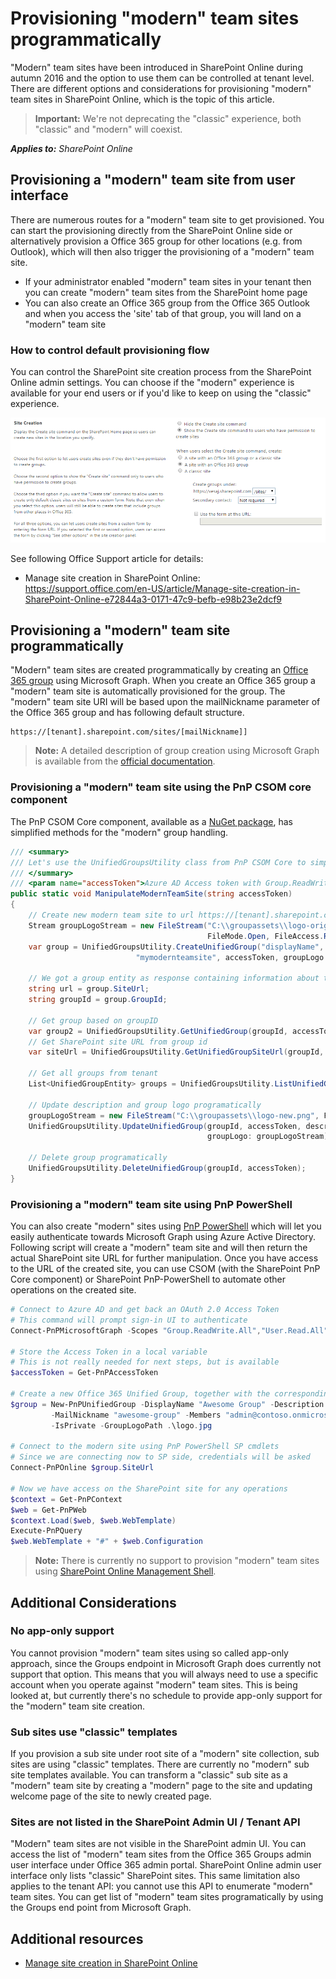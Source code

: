 # Provisioning "modern" team sites programmatically
"Modern" team sites have been introduced in SharePoint Online during autumn 2016 and the option to use them can be controlled at tenant level. There are different options and considerations for provisioning "modern" team sites in SharePoint Online, which is the topic of this article.

>**Important:** 
We're not deprecating the "classic" experience, both "classic" and "modern" will coexist.

_**Applies to:** SharePoint Online_

## Provisioning a "modern" team site from user interface
<a name="sectionSection0"> </a>

There are numerous routes for a "modern" team site to get provisioned. You can start the provisioning directly from the SharePoint Online side or alternatively provision a Office 365 group for other locations (e.g. from Outlook), which will then also trigger the provisioning of a "modern" team site. 
- If your administrator enabled "modern" team sites in your tenant then you can create "modern" team sites from the SharePoint home page
- You can also create an Office 365 group from the Office 365 Outlook and when you access the 'site' tab of that group, you will land on a "modern" team site 

### How to control default provisioning flow
<a name="sectionSection01"> </a>

You can control the SharePoint site creation process from the SharePoint Online admin settings. You can choose if the "modern" experience is available for your end users or if you'd like to keep on using the "classic" experience.

![Site Creation options from the SharePoint Online admin UI](media/modern-experiences/site-creation-options-admin-ui.png)

See following Office Support article for details:
- Manage site creation in SharePoint Online: https://support.office.com/en-US/article/Manage-site-creation-in-SharePoint-Online-e72844a3-0171-47c9-befb-e98b23e2dcf9

## Provisioning a "modern" team site programmatically
<a name="sectionSection1"> </a>

"Modern" team sites are created programmatically by creating an [Office 365 group](https://graph.microsoft.io/en-us/docs/api-reference/v1.0/resources/group) using Microsoft Graph. When you create an Office 365 group a "modern" team site is automatically provisioned for the group. The "modern" team site URI will be based upon the mailNickname parameter of the Office 365 group and has following default structure. 

```
https://[tenant].sharepoint.com/sites/[mailNickname]]
``` 

> **Note:**
> A detailed description of group creation using Microsoft Graph is available from the [official documentation](https://graph.microsoft.io/en-us/docs/api-reference/v1.0/api/group_post_groups).

### Provisioning a "modern" team site using the PnP CSOM core component
<a name="sectionSection2"> </a>

The PnP CSOM Core component, available as a [NuGet package](https://www.nuget.org/packages/SharePointPnPCoreOnline), has simplified methods for the "modern" group handling. 

```C#
/// <summary>
/// Let's use the UnifiedGroupsUtility class from PnP CSOM Core to simplify managed code operations for Office 365 groups
/// </summary>
/// <param name="accessToken">Azure AD Access token with Group.ReadWrite.All permission</param>
public static void ManipulateModernTeamSite(string accessToken)
{
    // Create new modern team site to url https://[tenant].sharepoint.com/sites/mymodernteamsite
    Stream groupLogoStream = new FileStream("C:\\groupassets\\logo-original.png", 
                                            FileMode.Open, FileAccess.Read);
    var group = UnifiedGroupsUtility.CreateUnifiedGroup("displayName", "description", 
                            "mymodernteamsite", accessToken, groupLogo: groupLogoStream);
            
    // We got a group entity as response containing information about the group
    string url = group.SiteUrl;
    string groupId = group.GroupId;

    // Get group based on groupID
    var group2 = UnifiedGroupsUtility.GetUnifiedGroup(groupId, accessToken);
    // Get SharePoint site URL from group id
    var siteUrl = UnifiedGroupsUtility.GetUnifiedGroupSiteUrl(groupId, accessToken);

    // Get all groups from tenant
    List<UnifiedGroupEntity> groups = UnifiedGroupsUtility.ListUnifiedGroups(accessToken);

    // Update description and group logo programatically
    groupLogoStream = new FileStream("C:\\groupassets\\logo-new.png", FileMode.Open, FileAccess.Read);
    UnifiedGroupsUtility.UpdateUnifiedGroup(groupId, accessToken, description: "Updated description", 
                                            groupLogo: groupLogoStream);

    // Delete group programatically
    UnifiedGroupsUtility.DeleteUnifiedGroup(groupId, accessToken);
}
```

### Provisioning a "modern" team site using PnP PowerShell
<a name="sectionSection3"> </a>

You can also create "modern" sites using [PnP PowerShell](https://github.com/SharePoint/PnP-PowerShell/releases) which will let you easily authenticate towards Microsoft Graph using Azure Active Directory. Following script will create a "modern" team site and will then return the actual SharePoint site URL for further manipulation. Once you have access to the URL of the created site, you can use CSOM (with the SharePoint PnP Core component) or SharePoint PnP-PowerShell to automate other operations on the created site.

```PowerShell
# Connect to Azure AD and get back an OAuth 2.0 Access Token
# This command will prompt sign-in UI to authenticate
Connect-PnPMicrosoftGraph -Scopes "Group.ReadWrite.All","User.Read.All"

# Store the Access Token in a local variable
# This is not really needed for next steps, but is available
$accessToken = Get-PnPAccessToken

# Create a new Office 365 Unified Group, together with the corresponding Modern Site in SPO
$group = New-PnPUnifiedGroup -DisplayName "Awesome Group" -Description "Awesome Group" `
         -MailNickname "awesome-group" -Members "admin@contoso.onmicrosoft.com", "dan@contoso.onmicrosoft.com" `
         -IsPrivate -GroupLogoPath .\logo.jpg

# Connect to the modern site using PnP PowerShell SP cmdlets
# Since we are connecting now to SP side, credentials will be asked
Connect-PnPOnline $group.SiteUrl 

# Now we have access on the SharePoint site for any operations
$context = Get-PnPContext
$web = Get-PnPWeb
$context.Load($web, $web.WebTemplate)
Execute-PnPQuery
$web.WebTemplate + "#" + $web.Configuration
```
> **Note:** 
> There is currently no support to provision "modern" team sites using [SharePoint Online Management Shell](https://www.microsoft.com/en-us/download/details.aspx?id=35588).

## Additional Considerations
<a name="sectionSection4"> </a>

### No app-only support
<a name="sectionSection5"> </a>

You cannot provision "modern" team sites using so called app-only approach, since the Groups endpoint in Microsoft Graph does currently not support that option. This means that you will always need to use a specific account when you operate against "modern" team sites. This is being looked at, but currently there's no schedule to provide app-only support for the "modern" team site creation.

### Sub sites use "classic" templates
<a name="sectionSection6"> </a>

If you provision a sub site under root site of a "modern" site collection, sub sites are using "classic" templates. There are currently no "modern" sub site templates available. You can transform a "classic" sub site as a "modern" team site by creating a "modern" page to the site and updating welcome page of the site to newly created page.  

### Sites are not listed in the SharePoint Admin UI / Tenant API
<a name="sectionSection7"> </a>

"Modern" team sites are not visible in the SharePoint admin UI. You can access the list of "modern" team sites from the Office 365 Groups admin user interface under Office 365 admin portal. SharePoint Online admin user interface only lists "classic" SharePoint sites. This same limitation also applies to the tenant API: you cannot use this API to enumerate "modern" team sites. You can get list of "modern" team sites programatically by using the Groups end point from Microsoft Graph.


## Additional resources
<a name="bk_addresources"> </a>

-  [Manage site creation in SharePoint Online](https://support.office.com/en-us/article/Manage-site-creation-in-SharePoint-Online-e72844a3-0171-47c9-befb-e98b23e2dcf9?ui=en-US&rs=en-US&ad=US)

